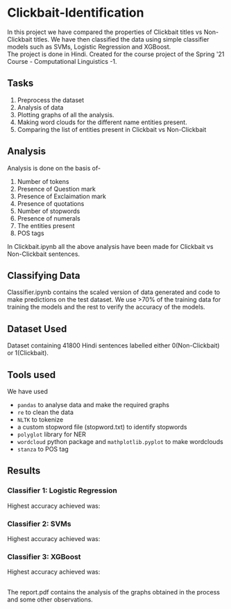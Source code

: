 # Clickbait-Identification
In this project we have compared the properties of Clickbait titles vs Non-Clickbait titles. We have then classified the data using simple classifier models such as SVMs, Logistic Regression and XGBoost. </br>
The project is done in Hindi. Created for the course project of the Spring '21 Course - Computational Linguistics -1.

## Tasks
1. Preprocess the dataset
2. Analysis of data
3. Plotting graphs of all the analysis.
4. Making word clouds for the different name entities present.
5. Comparing the list of entities present in Clickbait vs Non-Clickbait
  
## Analysis
Analysis is done on the basis of-
1. Number of tokens
2. Presence of Question mark
3. Presence of Exclaimation mark
4. Presence of quotations
5. Number of stopwords
6. Presence of numerals
7. The entities present
8. POS tags

In Clickbait.ipynb all the above analysis have been made for Clickbait vs Non-Clickbait sentences. 

## Classifying Data
Classifier.ipynb contains the scaled version of data generated and code to make predictions on the test dataset. We use >70% of the training data for training the models and the rest to verify the accuracy of the models. 

## Dataset Used
  Dataset containing 41800 Hindi sentences labelled either 0(Non-Clickbait) or 1(Clickbait).
  
## Tools used
We have used 
  - `pandas` to analyse data and make the required graphs
  - `re` to clean the data
  - `NLTK` to tokenize
  - a custom stopword file (stopword.txt) to identify stopwords
  - `polyglot` library for NER
  - `wordcloud` python package and `mathplotlib.pyplot` to make wordclouds
  - `stanza` to POS tag
  
## Results
### Classifier 1: Logistic Regression
Highest accuracy achieved was:
### Classifier 2: SVMs
Highest accuracy achieved was:
### Classifier 3: XGBoost
Highest accuracy achieved was:
##
The report.pdf contains the analysis of the graphs obtained in the process and some other observations.
